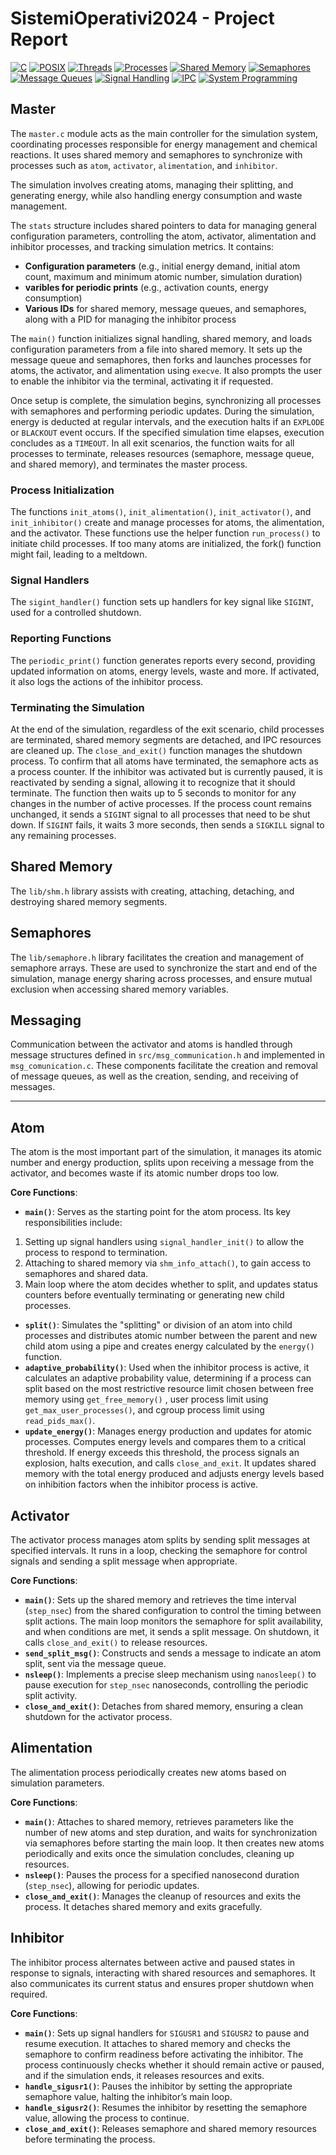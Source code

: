 # SistemiOperativi2024 - Project Report

[![C](https://img.shields.io/badge/C-Language-00599C?style=flat&logo=c&logoColor=white)](https://en.wikipedia.org/wiki/C_(programming_language))
[![POSIX](https://img.shields.io/badge/POSIX-API-0078D4?style=flat)](https://pubs.opengroup.org/onlinepubs/9699919799/)
[![Threads](https://img.shields.io/badge/Threads-Concurrency-red?style=flat)](https://en.wikipedia.org/wiki/Thread_(computing))
[![Processes](https://img.shields.io/badge/Processes-Fork-green?style=flat)](https://en.wikipedia.org/wiki/Fork_(system_call))
[![Shared Memory](https://img.shields.io/badge/SharedMemory-Memory-yellow?style=flat)](https://en.wikipedia.org/wiki/Shared_memory)
[![Semaphores](https://img.shields.io/badge/Semaphores-Synchronization-blue?style=flat)](https://en.wikipedia.org/wiki/Semaphore_(programming))
[![Message Queues](https://img.shields.io/badge/Message%20Queues-Communication-purple?style=flat)](https://en.wikipedia.org/wiki/Message_queue)
[![Signal Handling](https://img.shields.io/badge/Signal%20Handling-Signals-pink?style=flat)](https://en.wikipedia.org/wiki/Signal_(IPC))
[![IPC](https://img.shields.io/badge/IPC-Interprocess-Comm-00bfff?style=flat)](https://en.wikipedia.org/wiki/Inter-process_communication)
[![System Programming](https://img.shields.io/badge/System%20Programming-Systems-8a2be2?style=flat)](https://en.wikipedia.org/wiki/System_programming)


## Master

The `master.c` module acts as the main controller for the simulation system, coordinating processes responsible for energy management and chemical reactions. It uses shared memory and semaphores to synchronize with processes such as `atom`, `activator`, `alimentation`, and `inhibitor`.

The simulation involves creating atoms, managing their splitting, and generating energy, while also handling energy consumption and waste management.

The `stats` structure includes shared pointers to data for managing general configuration parameters, controlling the atom, activator, alimentation and inhibitor processes, and tracking simulation metrics. It contains:

- **Configuration parameters** (e.g., initial energy demand, initial atom count, maximum and minimum atomic number, simulation duration)
- **varibles for periodic prints** (e.g., activation counts, energy consumption)
- **Various IDs** for shared memory, message queues, and semaphores, along with a PID for managing the inhibitor process

The `main()` function initializes signal handling, shared memory, and loads configuration parameters from a file into shared memory. It sets up the message queue and semaphores, then forks and launches processes for atoms, the activator, and alimentation using `execve`. It also prompts the user to enable the inhibitor via the terminal, activating it if requested.

Once setup is complete, the simulation begins, synchronizing all processes with semaphores and performing periodic updates. During the simulation, energy is deducted at regular intervals, and the execution halts if an `EXPLODE` or `BLACKOUT` event occurs. If the specified simulation time elapses, execution concludes as a `TIMEOUT`. In all exit scenarios, the function waits for all processes to terminate, releases resources (semaphore, message queue, and shared memory), and terminates the master process.


### Process Initialization

The functions `init_atoms()`, `init_alimentation()`, `init_activator()`, and `init_inhibitor()` create and manage processes for atoms, the alimentation, and the activator. These functions use the helper function `run_process()` to initiate child processes. If too many atoms are initialized, the fork() function might fail, leading to a meltdown.


### Signal Handlers

The `sigint_handler()` function sets up handlers for key signal like `SIGINT`, used for a controlled shutdown.


### Reporting Functions

The `periodic_print()` function generates reports every second, providing updated information on atoms, energy levels, waste and more. If activated, it also logs the actions of the inhibitor process.


### Terminating the Simulation

At the end of the simulation, regardless of the exit scenario, child processes are terminated, shared memory segments are detached, and IPC resources are cleaned up. The `close_and_exit()` function manages the shutdown process. To confirm that all atoms have terminated, the semaphore acts as a process counter. If the inhibitor was activated but is currently paused, it is reactivated by sending a signal, allowing it to recognize that it should terminate. The function then waits up to 5 seconds to monitor for any changes in the number of active processes. If the process count remains unchanged, it sends a `SIGINT` signal to all processes that need to be shut down. If `SIGINT` fails, it waits 3 more seconds, then sends a `SIGKILL` signal to any remaining processes.


## Shared Memory

The `lib/shm.h` library assists with creating, attaching, detaching, and destroying shared memory segments.


## Semaphores

The `lib/semaphore.h` library facilitates the creation and management of semaphore arrays. These are used to synchronize the start and end of the simulation, manage energy sharing across processes, and ensure mutual exclusion when accessing shared memory variables.


## Messaging

Communication between the activator and atoms is handled through message structures defined in `src/msg_communication.h` and implemented in `msg_comunication.c`. These components facilitate the creation and removal of message queues, as well as the creation, sending, and receiving of messages.

---

## Atom

The atom is the most important part of the simulation, it manages its atomic number and energy production, splits upon receiving a message from the activator, and becomes waste if its atomic number drops too low.

**Core Functions**:
- **`main()`**: Serves as the starting point for the atom process. Its key responsibilities include:
1. Setting up signal handlers using `signal_handler_init()` to allow the process to respond to termination.
2. Attaching to shared memory via `shm_info_attach()`, to gain access to semaphores and shared data.
3. Main loop where the atom decides whether to split, and updates status counters before eventually terminating or generating new child processes.
- **`split()`**: Simulates the "splitting" or division of an atom into child processes and distributes atomic number between the parent and new child atom using a pipe and creates energy calculated by the `energy()` function.
- **`adaptive_probability()`**: Used when the inhibitor process is active, it calculates an adaptive probability value, determining if a process can split based on the most restrictive resource limit chosen between free memory using `get_free_memory()` , user process limit using `get_max_user_processes()`, and cgroup process limit using `read_pids_max()`.
- **`update_energy()`**: Manages energy production and updates for atomic processes. Computes energy levels and compares them to a critical threshold. If energy exceeds this threshold, the process signals an explosion, halts execution, and calls `close_and_exit`.
It updates shared memory with the total energy produced and adjusts energy levels based on inhibition factors when the inhibitor process is active.

## Activator

The activator process manages atom splits by sending split messages at specified intervals. It runs in a loop, checking the semaphore for control signals and sending a split message when appropriate.

**Core Functions**:
- **`main()`**: Sets up the shared memory and retrieves the time interval (`step_nsec`) from the shared configuration to control the timing between split actions. The main loop monitors the semaphore for split availability, and when conditions are met, it sends a split message. On shutdown, it calls `close_and_exit()` to release resources.
- **`send_split_msg()`**: Constructs and sends a message to indicate an atom split, sent via the message queue.
- **`nsleep()`**: Implements a precise sleep mechanism using `nanosleep()` to pause execution for `step_nsec` nanoseconds, controlling the periodic split activity.
- **`close_and_exit()`**: Detaches from shared memory, ensuring a clean shutdown for the activator process.


## Alimentation

The alimentation process periodically creates new atoms based on simulation parameters.

**Core Functions**:
- **`main()`**: Attaches to shared memory, retrieves parameters like the number of new atoms and step duration, and waits for synchronization via semaphores before starting the main loop. It then creates new atoms periodically and exits once the simulation concludes, cleaning up resources.
- **`nsleep()`**: Pauses the process for a specified nanosecond duration (`step_nsec`), allowing for periodic updates.
- **`close_and_exit()`**: Manages the cleanup of resources and exits the process. It detaches shared memory and exits gracefully.

## Inhibitor 

The inhibitor process alternates between active and paused states in response to signals, interacting with shared resources and semaphores. It also communicates its current status and ensures proper shutdown when required.

**Core Functions**:
- **`main()`**: Sets up signal handlers for `SIGUSR1` and `SIGUSR2` to pause and resume execution. It attaches to shared memory and checks the semaphore to confirm readiness before activating the inhibitor. The process continuously checks whether it should remain active or paused, and if the simulation ends, it releases resources and exits.
- **`handle_sigusr1()`**: Pauses the inhibitor by setting the appropriate semaphore value, halting the inhibitor’s main loop.
- **`handle_sigusr2()`**: Resumes the inhibitor by resetting the semaphore value, allowing the process to continue.
- **`close_and_exit()`**: Releases semaphore and shared memory resources before terminating the process.
